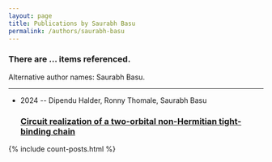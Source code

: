 ```yaml
---
layout: page
title: Publications by Saurabh Basu
permalink: /authors/saurabh-basu
---
```


<h3 id="number-posts">There are ... items referenced.</h3>
<p id='info-authors'>Alternative author names: Saurabh Basu.</p>
<hr />
<ul class="post-list">
<li><span class='post-meta'>2024 -- Dipendu Halder, Ronny Thomale, Saurabh Basu</span><h3><a class='post-link' href="{{ site.baseurl }}/circuit-realization-of-a-two-orbital-non-hermitian-tight-binding-chain">Circuit realization of a two-orbital non-Hermitian tight-binding chain</a></h3></li>

</ul>
{% include count-posts.html %}

